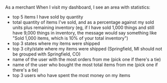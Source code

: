 As a merchant
When I visit my dashboard, I see an area with statistics:
- top 5 items I have sold by quantity
- total quantity of items I've sold, and as a percentage against my sold units plus remaining inventory (eg, if I have sold 1,000 things and still have 9,000 things in inventory, the message would say something like "Sold 1,000 items, which is 10% of your total inventory")
- top 3 states where my items were shipped
- top 3 city/state where my items were shipped (Springfield, MI should not be grouped with Springfield, CO)
- name of the user with the most orders from me (pick one if there's a tie)
- name of the user who bought the most total items from me (pick one if there's a tie)
- top 3 users who have spent the most money on my items